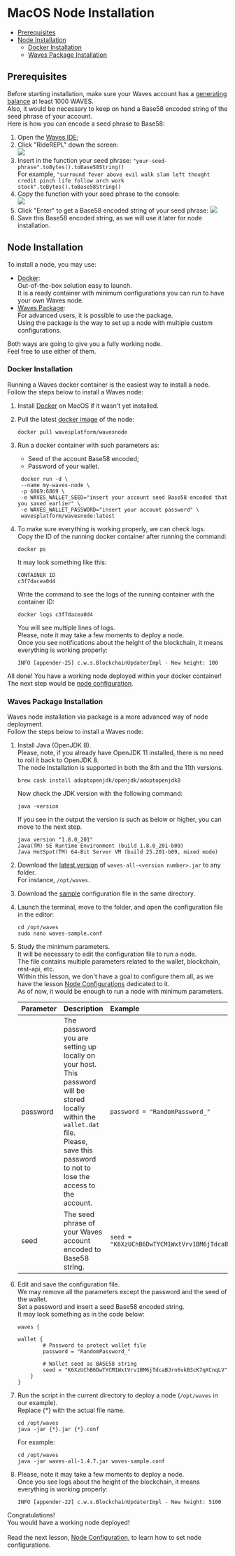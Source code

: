 # MacOS Node Installation #

  - [Prerequisites](#prerequisites)
  - [Node Installation](#node-installation)
    - [Docker Installation](#docker-installation)
    - [Waves Package Installation](#waves-package-installations)


## Prerequisites ##

Before starting installation, make sure your Waves account has a [generating balance]() at least 1000 WAVES.<br>
Also, it would be necessary to keep on hand a Base58 encoded string of the seed phrase of your account.<br>
Here is how you can encode a seed phrase to Base58:<br>
1. Open the [Waves IDE](https://waves-ide.com/);
2. Click "RideREPL" down the screen:<br>
    ![](./images/repl1.png)<br>
3. Insert in the function your seed phrase:
    `"your-seed-phrase".toBytes().toBase58String()`<br>
    For example, `"surround fever above evil walk slam left thought credit pinch life follow arch work stock".toBytes().toBase58String()`
4. Copy the function with your seed phrase to the console:<br>
    ![](./images/repl2.png)<br>
5. Click "Enter" to get a Base58 encoded string of your seed phrase:
    ![](./images/repl3.png)
6. Save this Base58 encoded string, as we will use it later for node installation.<br>

## Node Installation ##

To install a node, you may use:
- <ins>[Docker](#docker-installation)</ins>:<br>
  Out-of-the-box solution easy to launch.<br>
  It is a ready container with minimum configurations you can run to have your own Waves node.
- <ins>[Waves Package](#waves-package-installation-s)</ins>:<br>
  For advanced users, it is possible to use the package.<br>
  Using the package is the way to set up a node with multiple custom configurations. 

Both ways are going to give you a fully working node.<br>
Feel free to use either of them.
  
### Docker Installation ###

Running a Waves docker container is the easiest way to install a node.<br>
Follow the steps below to install a Waves node:
1. Install [Docker](https://docs.docker.com/desktop/install/mac-install/) on MacOS if it wasn't yet installed.
2. Pull the latest [docker image](https://hub.docker.com/r/wavesplatform/wavesnode) of the node:
    ```
    docker pull wavesplatform/wavesnode
    ```
3. Run a docker container with such parameters as:
    - Seed of the account Base58 encoded;
    - Password of your wallet.
    ```
     docker run -d \
     --name my-waves-node \
     -p 6869:6869 \
     -e WAVES_WALLET_SEED="insert your account seed Base58 encoded that you saved earlier" \
     -e WAVES_WALLET_PASSWORD="insert your account password" \
     wavesplatform/wavesnode:latest
    ```
4. To make sure everything is working properly, we can check logs.<br>
    Copy the ID of the running docker container after running the command:
    
    ```
    docker ps
    ```
    It may look something like this: <br>
    ```
    CONTAINER ID 
    c3f7dacea0d4
    ```

    Write the command to see the logs of the running container with the container ID:

    ```
    docker logs c3f7dacea0d4
    ```

    You will see multiple lines of logs.<br>
    Please, note it may take a few moments to deploy a node.<br>
    Once you see notifications about the height of the blockchain, it means everything is working properly:

    ```
    INFO [appender-25] c.w.s.BlockchainUpdaterImpl - New height: 100
    ```
    

All done! You have a working node deployed within your docker container!<br>
The next step would be [node configuration]().

### Waves Package Installation ###

Waves node installation via package is a more advanced way of node deployment.<br>
Follow the steps below to install a Waves node:
1. Install Java (OpenJDK 8).<br>
    Please, note, if you already have OpenJDK 11 installed, there is no need to roll it back to OpenJDK 8.<br>
    The node Installation is supported in both the 8th and the 11th versions.<br>
    ```
    brew cask install adoptopenjdk/openjdk/adoptopenjdk8
    ```

    Now check the JDK version with the following command:<br>
    
    ```
    java -version
    ```

    If you see in the output the version is such as below or higher, you can move to the next step.<br>

    ```
    java version "1.8.0_201"
    Java(TM) SE Runtime Environment (build 1.8.0_201-b09)
    Java HotSpot(TM) 64-Bit Server VM (build 25.201-b09, mixed mode)
    ```

2. Download the [latest version](https://github.com/wavesplatform/Waves/releases) of `waves-all-<version number>.jar` to any folder.<br> 
    For instance, `/opt/waves`.
3. Download the [sample](https://github.com/wavesplatform/Waves/blob/master/node/waves-sample.conf) configuration file in the same directory.<br>
4. Launch the terminal, move to the folder, and open the configuration file in the editor:<br>
   ```
   cd /opt/waves
   sudo nano waves-sample.conf
   ```
5. Study the minimum parameters.<br>
    It will be necessary to edit the configuration file to run a node.<br>
    The file contains multiple parameters related to the wallet, blockchain, rest-api, etc.<br>
    Within this lesson, we don't have a goal to configure them all, as we have the lesson [Node Configurations]() dedicated to it.<br>
    As of now, it would be enough to run a node with minimum parameters.<br>

    | Parameter | Description | Example |
    | :---- | :---- | :---- |
    | password | The password you are setting up locally on your host.<br> This password will be stored locally within the `wallet.dat` file.<br>Please, save this password to not to lose the access to the account. | `password = "RandomPassword_"` |
    | seed | The seed phrase of your Waves account encoded to Base58 string. <br> |  `seed = "K6XzUChB6DwTYCM1WxtVrv1BM6jTdcaBJrn6vkB3cK7qXCnqLV"` |
6. Edit and save the configuration file.<br>
    We may remove all the parameters except the password and the seed of the wallet.<br>
    Set a password and insert a seed Base58 encoded string.<br>
    It may look something as in the code below:<br>

    ```
    waves {

    wallet {
            # Password to protect wallet file
            password = "RandomPassword_"

            # Wallet seed as BASE58 string
            seed = "K6XzUChB6DwTYCM1WxtVrv1BM6jTdcaBJrn6vkB3cK7qXCnqLV"
        }
    }
    ```
7. Run the script in the current directory to deploy a node (`/opt/waves` in our example).<br>
    Replace {*} with the actual file name.
    ```
    cd /opt/waves
    java -jar {*}.jar {*}.conf
    ```
    For example:
    ```
    cd /opt/waves
    java -jar waves-all-1.4.7.jar waves-sample.conf
    ```
8. Please, note it may take a few moments to deploy a node.<br>
    Once you see logs about the height of the blockchain, it means everything is working properly:

    ```
    INFO [appender-22] c.w.s.BlockchainUpdaterImpl - New height: 5100
    ```
    
Congratulations!<br>
You would have a working node deployed!
<br><br>
Read the next lesson, [Node Configuration](), to learn how to set node configurations.